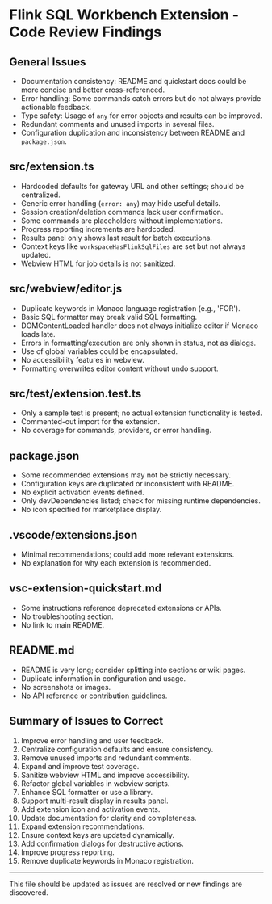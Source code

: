 # Flink SQL Workbench Extension - Code Review Findings

## General Issues

- Documentation consistency: README and quickstart docs could be more concise and better cross-referenced.
- Error handling: Some commands catch errors but do not always provide actionable feedback.
- Type safety: Usage of `any` for error objects and results can be improved.
- Redundant comments and unused imports in several files.
- Configuration duplication and inconsistency between README and `package.json`.

## src/extension.ts

- Hardcoded defaults for gateway URL and other settings; should be centralized.
- Generic error handling (`error: any`) may hide useful details.
- Session creation/deletion commands lack user confirmation.
- Some commands are placeholders without implementations.
- Progress reporting increments are hardcoded.
- Results panel only shows last result for batch executions.
- Context keys like `workspaceHasFlinkSqlFiles` are set but not always updated.
- Webview HTML for job details is not sanitized.

## src/webview/editor.js

- Duplicate keywords in Monaco language registration (e.g., 'FOR').
- Basic SQL formatter may break valid SQL formatting.
- DOMContentLoaded handler does not always initialize editor if Monaco loads late.
- Errors in formatting/execution are only shown in status, not as dialogs.
- Use of global variables could be encapsulated.
- No accessibility features in webview.
- Formatting overwrites editor content without undo support.

## src/test/extension.test.ts

- Only a sample test is present; no actual extension functionality is tested.
- Commented-out import for the extension.
- No coverage for commands, providers, or error handling.

## package.json

- Some recommended extensions may not be strictly necessary.
- Configuration keys are duplicated or inconsistent with README.
- No explicit activation events defined.
- Only devDependencies listed; check for missing runtime dependencies.
- No icon specified for marketplace display.

## .vscode/extensions.json

- Minimal recommendations; could add more relevant extensions.
- No explanation for why each extension is recommended.

## vsc-extension-quickstart.md

- Some instructions reference deprecated extensions or APIs.
- No troubleshooting section.
- No link to main README.

## README.md

- README is very long; consider splitting into sections or wiki pages.
- Duplicate information in configuration and usage.
- No screenshots or images.
- No API reference or contribution guidelines.

## Summary of Issues to Correct

1. Improve error handling and user feedback.
2. Centralize configuration defaults and ensure consistency.
3. Remove unused imports and redundant comments.
4. Expand and improve test coverage.
5. Sanitize webview HTML and improve accessibility.
6. Refactor global variables in webview scripts.
7. Enhance SQL formatter or use a library.
8. Support multi-result display in results panel.
9. Add extension icon and activation events.
10. Update documentation for clarity and completeness.
11. Expand extension recommendations.
12. Ensure context keys are updated dynamically.
13. Add confirmation dialogs for destructive actions.
14. Improve progress reporting.
15. Remove duplicate keywords in Monaco registration.

---
This file should be updated as issues are resolved or new findings are discovered.
